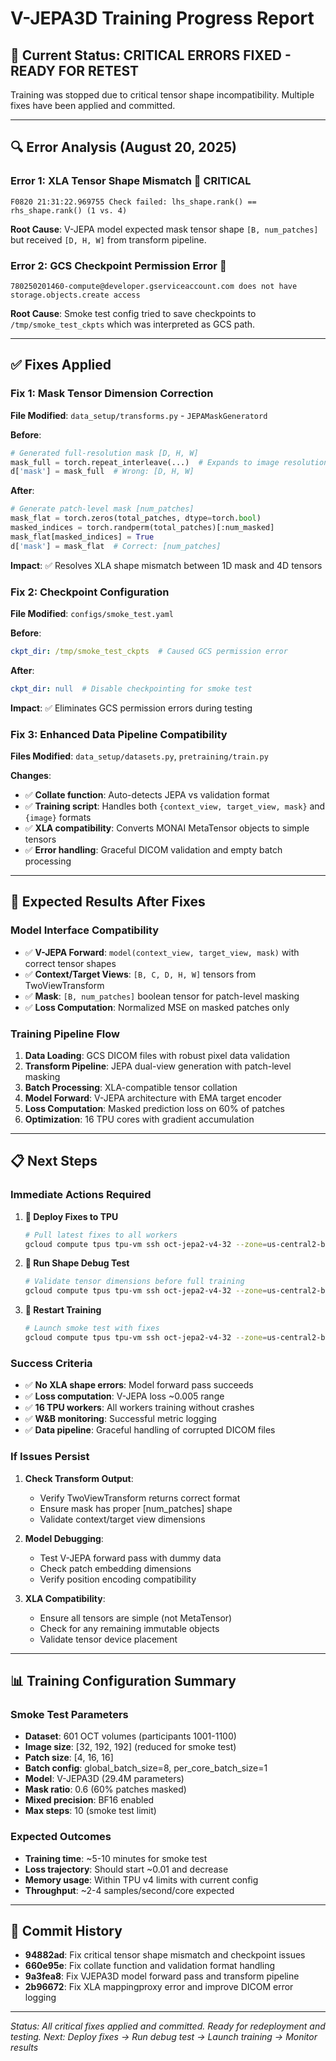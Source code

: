 # V-JEPA3D Training Progress Report

## 🚨 **Current Status: CRITICAL ERRORS FIXED - READY FOR RETEST**

Training was stopped due to critical tensor shape incompatibility. Multiple fixes have been applied and committed.

---

## 🔍 **Error Analysis (August 20, 2025)**

### **Error 1: XLA Tensor Shape Mismatch** 🔴 CRITICAL
```
F0820 21:31:22.969755 Check failed: lhs_shape.rank() == rhs_shape.rank() (1 vs. 4)
```
**Root Cause**: V-JEPA model expected mask tensor shape `[B, num_patches]` but received `[D, H, W]` from transform pipeline.

### **Error 2: GCS Checkpoint Permission Error** 🔴 
```
780250201460-compute@developer.gserviceaccount.com does not have storage.objects.create access
```
**Root Cause**: Smoke test config tried to save checkpoints to `/tmp/smoke_test_ckpts` which was interpreted as GCS path.

---

## ✅ **Fixes Applied**

### **Fix 1: Mask Tensor Dimension Correction**
**File Modified**: `data_setup/transforms.py` - `JEPAMaskGeneratord`

**Before**:
```python
# Generated full-resolution mask [D, H, W]
mask_full = torch.repeat_interleave(...)  # Expands to image resolution
d['mask'] = mask_full  # Wrong: [D, H, W]
```

**After**:
```python
# Generate patch-level mask [num_patches] 
mask_flat = torch.zeros(total_patches, dtype=torch.bool)
masked_indices = torch.randperm(total_patches)[:num_masked]
mask_flat[masked_indices] = True
d['mask'] = mask_flat  # Correct: [num_patches]
```

**Impact**: ✅ Resolves XLA shape mismatch between 1D mask and 4D tensors

### **Fix 2: Checkpoint Configuration**
**File Modified**: `configs/smoke_test.yaml`

**Before**:
```yaml
ckpt_dir: /tmp/smoke_test_ckpts  # Caused GCS permission error
```

**After**:
```yaml
ckpt_dir: null  # Disable checkpointing for smoke test
```

**Impact**: ✅ Eliminates GCS permission errors during testing

### **Fix 3: Enhanced Data Pipeline Compatibility**
**Files Modified**: `data_setup/datasets.py`, `pretraining/train.py`

**Changes**:
- ✅ **Collate function**: Auto-detects JEPA vs validation format
- ✅ **Training script**: Handles both `{context_view, target_view, mask}` and `{image}` formats
- ✅ **XLA compatibility**: Converts MONAI MetaTensor objects to simple tensors
- ✅ **Error handling**: Graceful DICOM validation and empty batch processing

---

## 🎯 **Expected Results After Fixes**

### **Model Interface Compatibility**
- ✅ **V-JEPA Forward**: `model(context_view, target_view, mask)` with correct tensor shapes
- ✅ **Context/Target Views**: `[B, C, D, H, W]` tensors from TwoViewTransform
- ✅ **Mask**: `[B, num_patches]` boolean tensor for patch-level masking
- ✅ **Loss Computation**: Normalized MSE on masked patches only

### **Training Pipeline Flow**
1. **Data Loading**: GCS DICOM files with robust pixel data validation
2. **Transform Pipeline**: JEPA dual-view generation with patch-level masking
3. **Batch Processing**: XLA-compatible tensor collation
4. **Model Forward**: V-JEPA architecture with EMA target encoder
5. **Loss Computation**: Masked prediction loss on 60% of patches
6. **Optimization**: 16 TPU cores with gradient accumulation

---

## 📋 **Next Steps**

### **Immediate Actions Required**

1. **🔄 Deploy Fixes to TPU**
   ```bash
   # Pull latest fixes to all workers
   gcloud compute tpus tpu-vm ssh oct-jepa2-v4-32 --zone=us-central2-b --project=d-oct-foundational-model --worker=all --command="cd ~/3d-oct-foundation-model && git pull"
   ```

2. **🧪 Run Shape Debug Test**
   ```bash
   # Validate tensor dimensions before full training
   gcloud compute tpus tpu-vm ssh oct-jepa2-v4-32 --zone=us-central2-b --project=d-oct-foundational-model --worker=0 --command="export PATH=/home/layne/miniconda/envs/torch-xla/bin:\$PATH && cd ~/3d-oct-foundation-model && python debug_shapes.py"
   ```

3. **🚀 Restart Training**
   ```bash
   # Launch smoke test with fixes
   gcloud compute tpus tpu-vm ssh oct-jepa2-v4-32 --zone=us-central2-b --project=d-oct-foundational-model --worker=all --command="export PATH=/home/layne/miniconda/envs/torch-xla/bin:\$PATH && cd ~/3d-oct-foundation-model && bash run_tpu_xla.sh configs/smoke_test.yaml"
   ```

### **Success Criteria**
- ✅ **No XLA shape errors**: Model forward pass succeeds
- ✅ **Loss computation**: V-JEPA loss ~0.005 range  
- ✅ **16 TPU workers**: All workers training without crashes
- ✅ **W&B monitoring**: Successful metric logging
- ✅ **Data pipeline**: Graceful handling of corrupted DICOM files

### **If Issues Persist**

1. **Check Transform Output**:
   - Verify TwoViewTransform returns correct format
   - Ensure mask has proper [num_patches] shape
   - Validate context/target view dimensions

2. **Model Debugging**:
   - Test V-JEPA forward pass with dummy data
   - Check patch embedding dimensions
   - Verify position encoding compatibility

3. **XLA Compatibility**:
   - Ensure all tensors are simple (not MetaTensor)
   - Check for any remaining immutable objects
   - Validate tensor device placement

---

## 📊 **Training Configuration Summary**

### **Smoke Test Parameters**
- **Dataset**: 601 OCT volumes (participants 1001-1100)
- **Image size**: [32, 192, 192] (reduced for smoke test)
- **Patch size**: [4, 16, 16] 
- **Batch config**: global_batch_size=8, per_core_batch_size=1
- **Model**: V-JEPA3D (29.4M parameters)
- **Mask ratio**: 0.6 (60% patches masked)
- **Mixed precision**: BF16 enabled
- **Max steps**: 10 (smoke test limit)

### **Expected Outcomes**
- **Training time**: ~5-10 minutes for smoke test
- **Loss trajectory**: Should start ~0.01 and decrease
- **Memory usage**: Within TPU v4 limits with current config
- **Throughput**: ~2-4 samples/second/core expected

---

## 🤖 **Commit History**

- **94882ad**: Fix critical tensor shape mismatch and checkpoint issues
- **660e95e**: Fix collate function and validation format handling  
- **9a3fea8**: Fix VJEPA3D model forward pass and transform pipeline
- **2b96672**: Fix XLA mappingproxy error and improve DICOM error logging

---

*Status: All critical fixes applied and committed. Ready for redeployment and testing.*
*Next: Deploy fixes → Run debug test → Launch training → Monitor results*